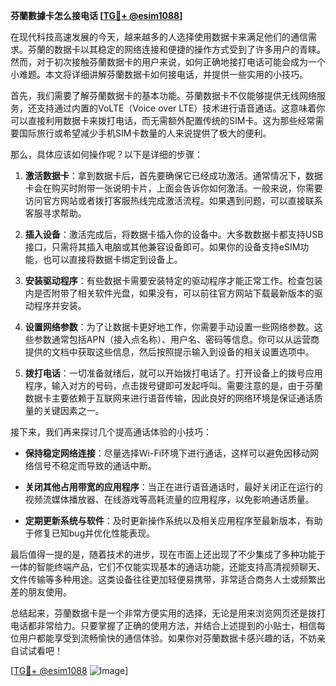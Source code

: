 **芬蘭數據卡怎么接电话 [[TG💪+ @esim1088](https://t.me/s/esim1088)]**

在现代科技高速发展的今天，越来越多的人选择使用数据卡来满足他们的通信需求。芬蘭的数据卡以其稳定的网络连接和便捷的操作方式受到了许多用户的青睐。然而，对于初次接触芬蘭数据卡的用户来说，如何正确地接打电话可能会成为一个小难题。本文将详细讲解芬蘭数据卡如何接电话，并提供一些实用的小技巧。

首先，我们需要了解芬蘭数据卡的基本功能。芬蘭数据卡不仅能够提供无线网络服务，还支持通过内置的VoLTE（Voice over LTE）技术进行语音通话。这意味着你可以直接利用数据卡来拨打电话，而无需额外配置传统的SIM卡。这为那些经常需要国际旅行或希望减少手机SIM卡数量的人来说提供了极大的便利。

那么，具体应该如何操作呢？以下是详细的步骤：

1. **激活数据卡**：拿到数据卡后，首先要确保它已经成功激活。通常情况下，数据卡会在购买时附带一张说明卡片，上面会告诉你如何激活。一般来说，你需要访问官方网站或者拨打客服热线完成激活流程。如果遇到问题，可以直接联系客服寻求帮助。

2. **插入设备**：激活完成后，将数据卡插入你的设备中。大多数数据卡都支持USB接口，只需将其插入电脑或其他兼容设备即可。如果你的设备支持eSIM功能，也可以直接将数据卡绑定到设备上。

3. **安装驱动程序**：有些数据卡需要安装特定的驱动程序才能正常工作。检查包装内是否附带了相关软件光盘，如果没有，可以前往官方网站下载最新版本的驱动程序并安装。

4. **设置网络参数**：为了让数据卡更好地工作，你需要手动设置一些网络参数。这些参数通常包括APN（接入点名称）、用户名、密码等信息。你可以从运营商提供的文档中获取这些信息，然后按照提示输入到设备的相关设置选项中。

5. **拨打电话**：一切准备就绪后，就可以开始拨打电话了。打开设备上的拨号应用程序，输入对方的号码，点击拨号键即可发起呼叫。需要注意的是，由于芬蘭数据卡主要依赖于互联网来进行语音传输，因此良好的网络环境是保证通话质量的关键因素之一。

接下来，我们再来探讨几个提高通话体验的小技巧：

- **保持稳定网络连接**：尽量选择Wi-Fi环境下进行通话，这样可以避免因移动网络信号不稳定而导致的通话中断。
  
- **关闭其他占用带宽的应用程序**：当正在进行语音通话时，最好关闭正在运行的视频流媒体播放器、在线游戏等高耗流量的应用程序，以免影响通话质量。
  
- **定期更新系统与软件**：及时更新操作系统以及相关应用程序至最新版本，有助于修复已知bug并优化性能表现。

最后值得一提的是，随着技术的进步，现在市面上还出现了不少集成了多种功能于一体的智能终端产品，它们不仅能实现基本的通话功能，还能支持高清视频聊天、文件传输等多种用途。这类设备往往更加轻便易携带，非常适合商务人士或频繁出差的朋友使用。

总结起来，芬蘭数据卡是一个非常方便实用的选择，无论是用来浏览网页还是拨打电话都非常给力。只要掌握了正确的使用方法，并结合上述提到的小贴士，相信每位用户都能享受到流畅愉快的通信体验。如果你对芬蘭数据卡感兴趣的话，不妨亲自试试看吧！

[[TG💪+ @esim1088](https://t.me/s/esim1088) ![Image](https://i.postimg.cc/4NQfJmqS/Snipaste-2025-05-13-00-14-12.png)]